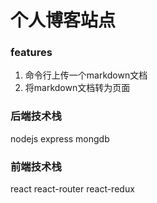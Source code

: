 # 个人博客站点
### features
1. 命令行上传一个markdown文档
2. 将markdown文档转为页面

### 后端技术栈
nodejs express mongdb

### 前端技术栈
react react-router react-redux

###